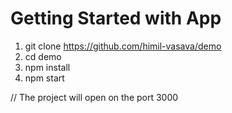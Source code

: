 # Getting Started with App

1. git clone https://github.com/himil-vasava/demo
2. cd demo
3. npm install
4. npm start

// The project will open on the port 3000
